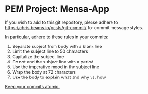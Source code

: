 # PEM Project: Mensa-App


If you wish to add to this git repository, please adhere to 
https://chris.beams.io/posts/git-commit/
for commit message styles.

In particular, adhere to these rules in your commits:

1. Separate subject from body with a blank line
2. Limit the subject line to 50 characters
3. Capitalize the subject line
4. Do not end the subject line with a period
5. Use the imperative mood in the subject line
6. Wrap the body at 72 characters
7. Use the body to explain what and why vs. how

[Keep your commits atomic.](https://www.freshconsulting.com/atomic-commits/)

